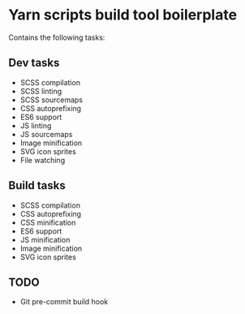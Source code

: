 # Yarn scripts build tool boilerplate

Contains the following tasks:

## Dev tasks

* SCSS compilation
* SCSS linting
* SCSS sourcemaps
* CSS autoprefixing
* ES6 support
* JS linting
* JS sourcemaps
* Image minification
* SVG icon sprites
* File watching

## Build tasks

* SCSS compilation
* CSS autoprefixing
* CSS minification
* ES6 support
* JS minification
* Image minification
* SVG icon sprites

## TODO

* Git pre-commit build hook
